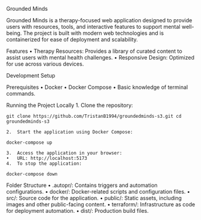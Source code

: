 Grounded Minds

Grounded Minds is a therapy-focused web application designed to provide users with resources, tools, and interactive features to support mental well-being. The project is built with modern web technologies and is containerized for ease of deployment and scalability.

Features
	•	Therapy Resources: Provides a library of curated content to assist users with mental health challenges.
	•	Responsive Design: Optimized for use across various devices.

Development Setup

Prerequisites
	•	Docker
	•	Docker Compose
	•	Basic knowledge of terminal commands.

Running the Project Locally
	1.	Clone the repository:

`git clone https://github.com/TristanB1994/groundedminds-s3.git
cd groundedminds-s3`


	2.	Start the application using Docker Compose:

`docker-compose up`


	3.	Access the application in your browser:
	•	URL: http://localhost:5173
	4.	To stop the application:

`docker-compose down`

Folder Structure
	•	.autopr/: Contains triggers and automation configurations.
	•	docker/: Docker-related scripts and configuration files.
	•	src/: Source code for the application.
	•	public/: Static assets, including images and other public-facing content.
	•	terraform/: Infrastructure as code for deployment automation.
	•	dist/: Production build files.
